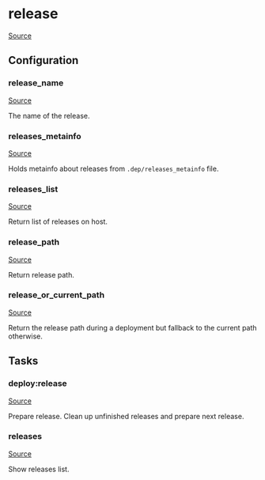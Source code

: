 <!-- DO NOT EDIT THIS FILE! -->
<!-- Instead edit recipe/deploy/release.php -->
<!-- Then run bin/docgen -->

# release

[Source](/recipe/deploy/release.php)




## Configuration
### release_name
[Source](https://github.com/deployphp/deployer/blob/master/recipe/deploy/release.php#L11)

The name of the release.



### releases_metainfo
[Source](https://github.com/deployphp/deployer/blob/master/recipe/deploy/release.php#L19)

Holds metainfo about releases from `.dep/releases_metainfo` file.



### releases_list
[Source](https://github.com/deployphp/deployer/blob/master/recipe/deploy/release.php#L46)

Return list of releases on host.



### release_path
[Source](https://github.com/deployphp/deployer/blob/master/recipe/deploy/release.php#L75)

Return release path.



### release_or_current_path
[Source](https://github.com/deployphp/deployer/blob/master/recipe/deploy/release.php#L89)

Return the release path during a deployment
but fallback to the current path otherwise.




## Tasks

### deploy:release
[Source](https://github.com/deployphp/deployer/blob/master/recipe/deploy/release.php#L95)

Prepare release. Clean up unfinished releases and prepare next release.




### releases
[Source](https://github.com/deployphp/deployer/blob/master/recipe/deploy/release.php#L146)

Show releases list.




